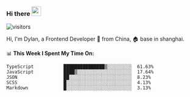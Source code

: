 ### Hi there <img src="https://media.giphy.com/media/hvRJCLFzcasrR4ia7z/giphy.gif" width="25px">

![visitors](https://visitor-badge.glitch.me/badge?page_id=dislfyer.dislfyer)

Hi, I'm Dylan, a Frontend Developer 🚀 from China, 🏠 base in shanghai.

📊 **This Week I Spent My Time On:**

<!--START_SECTION:waka-->

```text
TypeScript           ███████████████▒░░░░░░░░░  61.63%
JavaScript           ████▒░░░░░░░░░░░░░░░░░░░░  17.64%
JSON                 ██░░░░░░░░░░░░░░░░░░░░░░░  8.23%
SCSS                 █░░░░░░░░░░░░░░░░░░░░░░░░  4.13%
Markdown             █░░░░░░░░░░░░░░░░░░░░░░░░  3.13%
```

<!--END_SECTION:waka-->

<!--
**About Me:**
 -->
